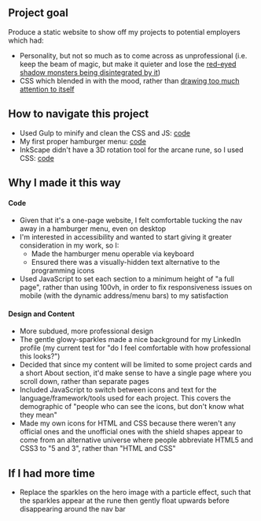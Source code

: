 ## Project goal
Produce a static website to show off my projects to potential employers which had:
- Personality, but not so much as to come across as unprofessional (i.e. keep the beam of magic, but make it quieter and lose the [red-eyed shadow monsters being disintegrated by it](https://alex-symonds.github.io/monsters/))
- CSS which blended in with the mood, rather than [drawing too much attention to itself](https://alex-symonds.github.io/doodles/)

## How to navigate this project
- Used Gulp to minify and clean the CSS and JS: [code](https://github.com/Alex-Symonds/portfolio-02-magic/blob/main/gulpfile.js)
- My first proper hamburger menu: [code](https://github.com/Alex-Symonds/portfolio-02-magic/blob/main/dev/scripts/hamburger_menu.js)
- InkScape didn't have a 3D rotation tool for the arcane rune, so I used CSS: [code](https://github.com/Alex-Symonds/portfolio-02-magic/blob/77a7d3a488c232f1e20bd36908b22ab9268358ac/dev/scss/hero.scss#L115)


## Why I made it this way
#### Code
- Given that it's a one-page website, I felt comfortable tucking the nav away in a hamburger menu, even on desktop
- I'm interested in accessibility and wanted to start giving it greater consideration in my work, so I:
   - Made the hamburger menu operable via keyboard
   - Ensured there was a visually-hidden text alternative to the programming icons
- Used JavaScript to set each section to a minimum height of "a full page", rather than using 100vh, in order to fix responsiveness issues on mobile (with the dynamic address/menu bars) to my satisfaction

#### Design and Content
- More subdued, more professional design
- The gentle glowy-sparkles made a nice background for my LinkedIn profile (my current test for "do I feel comfortable with how professional this looks?")
- Decided that since my content will be limited to some project cards and a short About section, it'd make sense to have a single page where you scroll down, rather than separate pages
- Included JavaScript to switch between icons and text for the language/framework/tools used for each project. This covers the demographic of "people who can see the icons, but don't know what they mean"
- Made my own icons for HTML and CSS because there weren't any official ones and the unofficial ones with the shield shapes appear to come from an alternative universe where people abbreviate HTML5 and CSS3 to "5 and 3", rather than "HTML and CSS"

## If I had more time
- Replace the sparkles on the hero image with a particle effect, such that the sparkles appear at the rune then gently float upwards before disappearing around the nav bar






